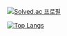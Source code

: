 [![Solved.ac
프로필](http://mazassumnida.wtf/api/generate_badge?boj=Bangeunseong)](https://solved.ac/Bangeunseong)

[![Top Langs](https://github-readme-stats.vercel.app/api/top-langs/?username=Bangeunseong&layout=compact)](https://github.com/Bangeunseong/github-readme-stats)
<!--
**Bangeunseong/Bangeunseong** is a ✨ _special_ ✨ repository because its `README.md` (this file) appears on your GitHub profile.

Here are some ideas to get you started:

- 🔭 I’m currently working on ...
- 🌱 I’m currently learning ...
- 👯 I’m looking to collaborate on ...
- 🤔 I’m looking for help with ...
- 💬 Ask me about ...
- 📫 How to reach me: ...
- 😄 Pronouns: ...
- ⚡ Fun fact: ...
-->
